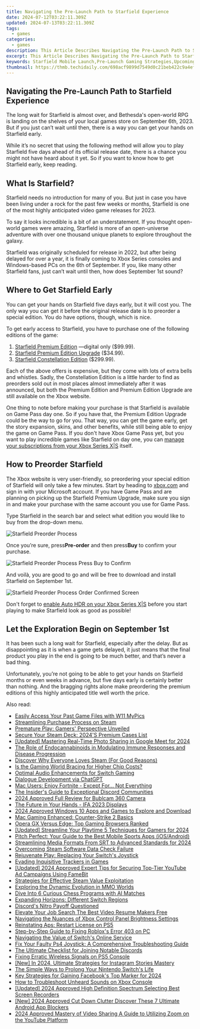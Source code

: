 ```yaml
---
title: Navigating the Pre-Launch Path to Starfield Experience
date: 2024-07-12T03:22:11.309Z
updated: 2024-07-13T03:22:11.309Z
tags:
  - games
categories:
  - games
description: This Article Describes Navigating the Pre-Launch Path to Starfield Experience
excerpt: This Article Describes Navigating the Pre-Launch Path to Starfield Experience
keywords: Starfield Mobile Launch,Pre-Launch Gaming Strategies,Upcoming Starfield Games,Game Launch Preparation,Mobile Gaming Trends 2023,Exclusive Mobile Gaming Content,Starfield Experience Insights
thumbnail: https://thmb.techidaily.com/698acf9899d7549d0c21beb422c9a4efb393d0c106634028a5e9ccbf41fc2d01.jpg
---
```


## Navigating the Pre-Launch Path to Starfield Experience

 The long wait for Starfield is almost over, and Bethesda's open-world RPG is landing on the shelves of your local games store on September 6th, 2023\. But if you just can’t wait until then, there is a way you can get your hands on Starfield early.

 While it’s no secret that using the following method will allow you to play Starfield five days ahead of its official release date, there is a chance you might not have heard about it yet. So if you want to know how to get Starfield early, keep reading.

## What Is Starfield?

 Starfield needs no introduction for many of you. But just in case you have been living under a rock for the past few weeks or months, Starfield is one of the most highly anticipated video game releases for 2023.

 To say it looks incredible is a bit of an understatement. If you thought open-world games were amazing, Starfield is more of an open-universe adventure with over one thousand unique planets to explore throughout the galaxy.

 Starfield was originally scheduled for release in 2022, but after being delayed for over a year, it is finally coming to Xbox Series consoles and Windows-based PCs on the 6th of September. If you, like many other Starfield fans, just can’t wait until then, how does September 1st sound?

## Where to Get Starfield Early

 You can get your hands on Starfield five days early, but it will cost you. The only way you can get it before the original release date is to preorder a special edition. You do have options, though, which is nice.

 To get early access to Starfield, you have to purchase one of the following editions of the game:

1. [Starfield Premium Edition](https://www.xbox.com/en-US/games/store/starfield-premium-edition/9NLGBHLSWXM8/0017) —digital only ($99.99).
2. [Starfield Premium Edition Upgrade](https://www.xbox.com/en-US/games/store/starfield-premium-edition-upgrade/9PB4ZWV7S2MG/0017) ($34.99).
3. [Starfield Constellation Edition](https://bethesda.net/en/game/starfield/get-starfield) ($299.99).

 Each of the above offers is expensive, but they come with lots of extra bells and whistles. Sadly, the Constellation Edition is a little harder to find as preorders sold out in most places almost immediately after it was announced, but both the Premium Edition and Premium Edition Upgrade are still available on the Xbox website.

 One thing to note before making your purchase is that Starfield is available on Game Pass day one. So if you have that, the Premium Edition Upgrade could be the way to go for you. That way, you can get the game early, get the story expansion, skins, and other benefits, while still being able to enjoy the game on Game Pass. If you don't have Xbox Game Pass yet, but you want to play incredible games like Starfield on day one, you can [manage your subscriptions from your Xbox Series X|S](https://www.makeuseof.com/how-to-manage-xbox-subscriptions-from-xbox-series-x-s/) itself.

## How to Preorder Starfield

 The Xbox website is very user-friendly, so preordering your special edition of Starfield will only take a few minutes. Start by heading to [xbox.com](https://xbox.com/) and sign in with your Microsoft account. If you have Game Pass and are planning on picking up the Starfield Premium Upgrade, make sure you sign in and make your purchase with the same account you use for Game Pass.

 Type Starfield in the search bar and select what edition you would like to buy from the drop-down menu.

![Starfield Preorder Process](https://static1.makeuseofimages.com/wordpress/wp-content/uploads/2023/08/starfield-preorder-process.jpg)

 Once you’re sure, press**Pre-order** and then press**Buy** to confirm your purchase.

![Starfield Preorder Process Press Buy to Confirm](https://static1.makeuseofimages.com/wordpress/wp-content/uploads/2023/08/starfield-preorder-process-press-buy-to-confirm.jpg)

 And voilà, you are good to go and will be free to download and install Starfield on September 1st.

![Starfield Preorder Process Order Confirmed Screen](https://static1.makeuseofimages.com/wordpress/wp-content/uploads/2023/08/starfield-preorder-process-order-confirmed-screen.jpg)

 Don't forget to [enable Auto HDR on your Xbox Series X|S](https://www.makeuseof.com/how-to-enable-or-disable-auto-hdr-on-xbox-series-xs/) before you start playing to make Starfield look as good as possible!

## Let the Exploration Begin on September 1st

 It has been such a long wait for Starfield, especially after the delay. But as disappointing as it is when a game gets delayed, it just means that the final product you play in the end is going to be much better, and that’s never a bad thing.

 Unfortunately, you’re not going to be able to get your hands on Starfield months or even weeks in advance, but five days early is certainly better than nothing. And the bragging rights alone make preordering the premium editions of this highly anticipated title well worth the price.


<ins class="adsbygoogle"
     style="display:block"
     data-ad-format="autorelaxed"
     data-ad-client="ca-pub-7571918770474297"
     data-ad-slot="1223367746"></ins>



<ins class="adsbygoogle"
     style="display:block"
     data-ad-client="ca-pub-7571918770474297"
     data-ad-slot="8358498916"
     data-ad-format="auto"
     data-full-width-responsive="true"></ins>



<span class="atpl-alsoreadstyle">Also read:</span>
<div><ul>
<li><a href="https://games-able.techidaily.com/easily-access-your-past-game-files-with-w11-mypics/"><u>Easily Access Your Past Game Files with W11 MyPics</u></a></li>
<li><a href="https://games-able.techidaily.com/streamlining-purchase-process-on-steam/"><u>Streamlining Purchase Process on Steam</u></a></li>
<li><a href="https://games-able.techidaily.com/premature-play-gamers-perspective-unveiled/"><u>Premature Play: Gamers' Perspective Unveiled</u></a></li>
<li><a href="https://games-able.techidaily.com/secure-your-steam-deck-2024s-premium-cases-list/"><u>Secure Your Steam Deck: 2024'S Premium Cases List</u></a></li>
<li><a href="https://digital-screen-recording.techidaily.com/updated-mastering-real-time-photo-sharing-in-google-meet-for-2024/"><u>[Updated] Mastering Real-Time Photo Sharing in Google Meet for 2024</u></a></li>
<li><a href="https://games-able.techidaily.com/the-role-of-endocannabinoids-in-modulating-immune-responses-and-disease-progression/"><u>The Role of Endocannabinoids in Modulating Immune Responses and Disease Progression</u></a></li>
<li><a href="https://games-able.techidaily.com/discover-why-everyone-loves-steam-for-good-reasons/"><u>Discover Why Everyone Loves Steam (For Good Reasons)</u></a></li>
<li><a href="https://games-able.techidaily.com/is-the-gaming-world-bracing-for-higher-chip-costs/"><u>Is the Gaming World Bracing for Higher Chip Costs?</u></a></li>
<li><a href="https://games-able.techidaily.com/optimal-audio-enhancements-for-switch-gaming/"><u>Optimal Audio Enhancements for Switch Gaming</u></a></li>
<li><a href="https://games-able.techidaily.com/dialogue-development-via-chatgpt/"><u>Dialogue Development via ChatGPT</u></a></li>
<li><a href="https://games-able.techidaily.com/mac-users-enjoy-fortnite-except-for-not-everything/"><u>Mac Users: Enjoy Fortnite - Except For... Not Everything</u></a></li>
<li><a href="https://games-able.techidaily.com/the-insiders-guide-to-exceptional-discord-communities/"><u>The Insider's Guide to Exceptional Discord Communities</u></a></li>
<li><a href="https://article-helps.techidaily.com/2024-approved-full-review-for-bublcam-360-camera/"><u>2024 Approved  Full Review for Bublcam 360 Camera</u></a></li>
<li><a href="https://games-able.techidaily.com/the-future-in-your-hands-ifa-2023-displays/"><u>The Future in Your Hands - IFA 2023 Displays</u></a></li>
<li><a href="https://article-helps.techidaily.com/2024-approved-windows-10-apps-and-games-to-explore-and-download/"><u>2024 Approved  Windows 10 Apps and Games to Explore and Download</u></a></li>
<li><a href="https://games-able.techidaily.com/mac-gaming-enhanced-counter-strike-2-basics/"><u>Mac Gaming Enhanced: Counter-Strike 2 Basics</u></a></li>
<li><a href="https://games-able.techidaily.com/opera-gx-versus-edge-top-gaming-browsers-ranked/"><u>Opera GX Versus Edge: Top Gaming Browsers Ranked</u></a></li>
<li><a href="https://screen-mirroring-recording.techidaily.com/updated-streamline-your-playtime-5-techniques-for-gamers-for-2024/"><u>[Updated] Streamline Your Playtime  5 Techniques for Gamers for 2024</u></a></li>
<li><a href="https://games-able.techidaily.com/pitch-perfect-your-guide-to-the-best-mobile-sports-apps-iosandroid/"><u>Pitch Perfect: Your Guide to the Best Mobile Sports Apps (iOS/Android)</u></a></li>
<li><a href="https://some-approaches.techidaily.com/streamlining-media-formats-from-srt-to-advanced-standards-for-2024/"><u>Streamlining Media Formats  From SRT to Advanced Standards for 2024</u></a></li>
<li><a href="https://games-able.techidaily.com/overcoming-steam-software-data-check-failure/"><u>Overcoming Steam Software Data Check Failure</u></a></li>
<li><a href="https://games-able.techidaily.com/rejuvenate-play-replacing-your-switchs-joystick/"><u>Rejuvenate Play: Replacing Your Switch's Joystick</u></a></li>
<li><a href="https://games-able.techidaily.com/evading-inquisitive-trackers-in-games/"><u>Evading Inquisitive Trackers in Games</u></a></li>
<li><a href="https://youtube-sure.techidaily.com/ed-2024-approved-expert-tips-for-securing-top-tier-youtube-ad-campaigns-using-famebit/"><u>[Updated] 2024 Approved  Expert Tips for Securing Top-Tier YouTube Ad Campaigns Using FameBit</u></a></li>
<li><a href="https://games-able.techidaily.com/strategies-for-effective-steam-value-exploitation/"><u>Strategies for Effective Steam Value Exploitation</u></a></li>
<li><a href="https://games-able.techidaily.com/exploring-the-dynamic-evolution-in-mmo-worlds/"><u>Exploring the Dynamic Evolution in MMO Worlds</u></a></li>
<li><a href="https://games-able.techidaily.com/dive-into-6-curious-chess-programs-with-ai-matches/"><u>Dive Into 6 Curious Chess Programs with AI Matches</u></a></li>
<li><a href="https://games-able.techidaily.com/expanding-horizons-different-switch-regions/"><u>Expanding Horizons: Different Switch Regions</u></a></li>
<li><a href="https://games-able.techidaily.com/discords-nitro-payoff-questioned/"><u>Discord's Nitro Payoff Questioned</u></a></li>
<li><a href="https://ai-vdieo-software.techidaily.com/elevate-your-job-search-the-best-video-resume-makers-free/"><u>Elevate Your Job Search The Best Video Resume Makers Free</u></a></li>
<li><a href="https://games-able.techidaily.com/navigating-the-nuances-of-xbox-control-panel-brightness-settings/"><u>Navigating the Nuances of Xbox Control Panel Brightness Settings</u></a></li>
<li><a href="https://games-able.techidaily.com/reinstating-aps-restart-license-on-ps5/"><u>Reinstating Aps: Restart License on PS5</u></a></li>
<li><a href="https://games-able.techidaily.com/step-by-step-guide-to-fixing-robloxs-error-403-on-pc/"><u>Step-by-Step Guide to Fixing Roblox's Error 403 on PC</u></a></li>
<li><a href="https://games-able.techidaily.com/navigating-the-value-of-switchs-online-service/"><u>Navigating the Value of Switch's Online Service</u></a></li>
<li><a href="https://games-able.techidaily.com/fix-your-faulty-ps4-joystick-a-comprehensive-troubleshooting-guide/"><u>Fix Your Faulty Ps4 Joystick: A Comprehensive Troubleshooting Guide</u></a></li>
<li><a href="https://games-able.techidaily.com/the-ultimate-checklist-for-joining-notable-discords/"><u>The Ultimate Checklist for Joining Notable Discords</u></a></li>
<li><a href="https://games-able.techidaily.com/fixing-erratic-wireless-signals-on-ps5-console/"><u>Fixing Erratic Wireless Signals on PS5 Console</u></a></li>
<li><a href="https://instagram-video-files.techidaily.com/new-in-2024-ultimate-strategies-for-instagram-stories-mastery/"><u>[New] In 2024, Ultimate Strategies for Instagram Stories Mastery</u></a></li>
<li><a href="https://games-able.techidaily.com/the-simple-ways-to-prolong-your-nintendo-switchs-life/"><u>The Simple Ways to Prolong Your Nintendo Switch's Life</u></a></li>
<li><a href="https://facebook-clips.techidaily.com/key-strategies-for-gaining-facebooks-top-marker-for-2024/"><u>Key Strategies for Gaining Facebook's Top Marker for 2024</u></a></li>
<li><a href="https://games-able.techidaily.com/how-to-troubleshoot-unheard-sounds-on-xbox-console/"><u>How to Troubleshoot Unheard Sounds on Xbox Console</u></a></li>
<li><a href="https://visual-screen-recording.techidaily.com/updated-2024-approved-high-definition-spectrum-selecting-best-screen-recorders/"><u>[Updated] 2024 Approved  High Definition Spectrum  Selecting Best Screen Recorders</u></a></li>
<li><a href="https://youtube-blog.techidaily.com/024-approved-cut-down-clutter-discover-these-7-ultimate-android-app-blockers/"><u>[New] 2024 Approved  Cut Down Clutter  Discover These 7 Ultimate Android App Blockers</u></a></li>
<li><a href="https://fox-friendly.techidaily.com/2024-approved-mastery-of-video-sharing-a-guide-to-utilizing-zoom-on-the-youtube-platform/"><u>2024 Approved  Mastery of Video Sharing  A Guide to Utilizing Zoom on the YouTube Platform</u></a></li>
</ul></div>
